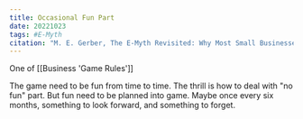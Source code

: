 ```yaml
---
title: Occasional Fun Part
date: 20221023
tags: #E-Myth
citation: "M. E. Gerber, The E-Myth Revisited: Why Most Small Businesses Don’t Work and What to Do About It. Harper Collins, 2009."
---
```

One of [[Business 'Game Rules']]

The game need to be fun from time to time. The thrill is how to deal with "no fun" part. But fun need to be planned into game. Maybe once every six months, something to look forward, and something to forget.